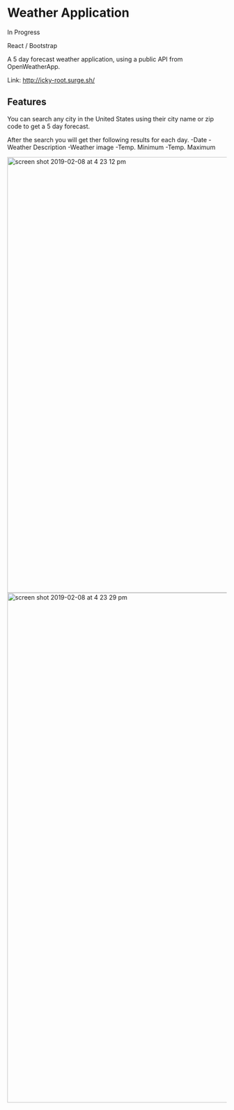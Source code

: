 # Weather Application

In Progress

React / Bootstrap

A 5 day forecast weather application, using a public API from OpenWeatherApp.

Link: http://icky-root.surge.sh/

## Features

You can search any city in the United States using their city name or zip code to get a 5 day forecast.

After the search you will get ther following results for each day.
-Date
-Weather Description
-Weather image
-Temp. Minimum
-Temp. Maximum

<img width="1000" alt="screen shot 2019-02-08 at 4 23 12 pm" src="https://user-images.githubusercontent.com/40579877/52511635-181f5d00-2bbe-11e9-8cf8-262b9bf8f303.png">
<img width="1170" alt="screen shot 2019-02-08 at 4 23 29 pm" src="https://user-images.githubusercontent.com/40579877/52511636-19508a00-2bbe-11e9-9f07-9738946319cf.png">
